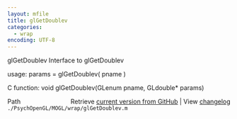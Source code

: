 ```yaml
---
layout: mfile
title: glGetDoublev
categories:
  - wrap
encoding: UTF-8
---
```


glGetDoublev  Interface to glGetDoublev

usage:  params = glGetDoublev( pname )

C function:  void glGetDoublev(GLenum pname, GLdouble\* params)


<div class="code_header" style="text-align:right;">
  <span style="float:left;">Path&nbsp;&nbsp;</span> <span class="counter">Retrieve <a href=
  "https://raw.github.com/Psychtoolbox-3/Psychtoolbox-3/beta/./PsychOpenGL/MOGL/wrap/glGetDoublev.m">current version from GitHub</a> | View <a href=
  "https://github.com/Psychtoolbox-3/Psychtoolbox-3/commits/beta/./PsychOpenGL/MOGL/wrap/glGetDoublev.m">changelog</a></span>
</div>
<div class="code">
  <code>./PsychOpenGL/MOGL/wrap/glGetDoublev.m</code>
</div>
